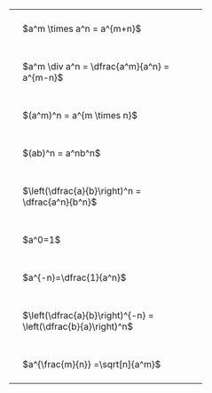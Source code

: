 ---
---

#  
<br>
<style type="text/css">
#T_f1fa5 th.col_heading {
  text-align: left;
  font-size: 1em;
}
#T_f1fa5 td {
  text-align: left;
  font-size: 1em;
  padding: 1.5em;
}
#T_f1fa5_row0_col0, #T_f1fa5_row1_col0, #T_f1fa5_row2_col0, #T_f1fa5_row3_col0, #T_f1fa5_row4_col0, #T_f1fa5_row5_col0, #T_f1fa5_row6_col0, #T_f1fa5_row7_col0, #T_f1fa5_row8_col0 {
  width: 300px;
  white-space: pre-wrap;
}
</style>
<table id="T_f1fa5">
  <thead>
  </thead>
  <tbody>
    <tr>
      <td id="T_f1fa5_row0_col0" class="data row0 col0" >$a^m \times a^n = a^{m+n}$</td>
    </tr>
    <tr>
      <td id="T_f1fa5_row1_col0" class="data row1 col0" >$a^m \div a^n = \dfrac{a^m}{a^n} = a^{m-n}$</td>
    </tr>
    <tr>
      <td id="T_f1fa5_row2_col0" class="data row2 col0" >$(a^m)^n = a^{m \times n}$</td>
    </tr>
    <tr>
      <td id="T_f1fa5_row3_col0" class="data row3 col0" >$(ab)^n = a^nb^n$</td>
    </tr>
    <tr>
      <td id="T_f1fa5_row4_col0" class="data row4 col0" >$\left(\dfrac{a}{b}\right)^n = \dfrac{a^n}{b^n}$</td>
    </tr>
    <tr>
      <td id="T_f1fa5_row5_col0" class="data row5 col0" >$a^0=1$</td>
    </tr>
    <tr>
      <td id="T_f1fa5_row6_col0" class="data row6 col0" >$a^{-n}=\dfrac{1}{a^n}$</td>
    </tr>
    <tr>
      <td id="T_f1fa5_row7_col0" class="data row7 col0" >$\left(\dfrac{a}{b}\right)^{-n} = \left(\dfrac{b}{a}\right)^n$</td>
    </tr>
    <tr>
      <td id="T_f1fa5_row8_col0" class="data row8 col0" >$a^{\frac{m}{n}} =\sqrt[n]{a^m}$</td>
    </tr>
  </tbody>
</table>
